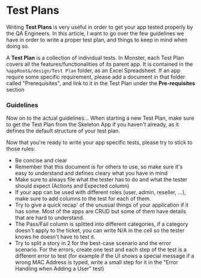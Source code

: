 # Test Plans
Writing **Test Plans** is very useful in order to get your app tested properly by the QA Engineers. In this article, I want to go over the few guidelines we have in order to write a proper test plan, and things to keep in mind when doing so.

A **Test Plan** is a collection of individual tests. In Monster, each Test Plan covers all the features/functionalities of its parent app. It is contained in the `%appRoot&/design/Test Plan` folder, as an Excel Spreadsheet. If an app require some specific requirement, please add a document in that folder called "Prerequisites", and link to it in the Test Plan under the **Pre-requisites** section

### Guidelines
Now on to the actual guidelines... When starting a new Test Plan, make sure to get the Test Plan from the Skeleton App if you haven't already, as it defines the default structure of your test plan.

Now that you're ready to write your app specific tests, please try to stick to those rules:

- Be concise and clear
- Remember that this document is for others to use, so make sure it's easy to understand and defines cleary what you have in mind
- Make sure to always file what the tester has to do and what the tester should expect (Actions and Expected column)
- If your app can be used with different roles (user, admin, reseller, ...), make sure to add columns to the test for each of them.
- Try to give a quick recap' of the unusual things of your application if it has some. Most of the apps are CRUD but some of them have details that are hard to understand.
- The Pass/Fail column is splitted into different categories, if a category doesn't apply to the ticket, you can write N/A in the cell so the tester knows he doesn't have to test it.
- Try to split a story in 2 for the best-case scenario and the error scenario. For the errors, create one test and each step of the test is a different error to test (for example if the UI shows a special message if a wrong MAC Address is typed, write a small step for it in the "Error Handling when Adding a User" test)